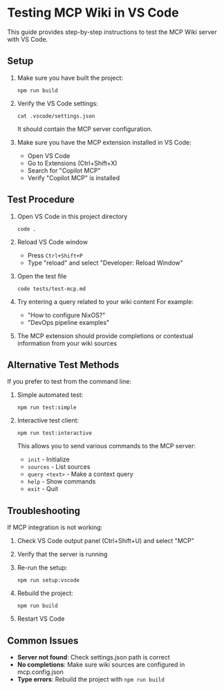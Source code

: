 # Testing MCP Wiki in VS Code

This guide provides step-by-step instructions to test the MCP Wiki server with VS Code.

## Setup

1. Make sure you have built the project:

   ```
   npm run build
   ```

2. Verify the VS Code settings:

   ```
   cat .vscode/settings.json
   ```

   It should contain the MCP server configuration.

3. Make sure you have the MCP extension installed in VS Code:
   - Open VS Code
   - Go to Extensions (Ctrl+Shift+X)
   - Search for "Copilot MCP"
   - Verify "Copilot MCP" is installed

## Test Procedure

1. Open VS Code in this project directory

   ```
   code .
   ```

2. Reload VS Code window
   - Press `Ctrl+Shift+P`
   - Type "reload" and select "Developer: Reload Window"

3. Open the test file

   ```
   code tests/test-mcp.md
   ```

4. Try entering a query related to your wiki content
   For example:
   - "How to configure NixOS?"
   - "DevOps pipeline examples"

5. The MCP extension should provide completions or contextual information from your wiki sources

## Alternative Test Methods

If you prefer to test from the command line:

1. Simple automated test:

   ```
   npm run test:simple
   ```

2. Interactive test client:

   ```
   npm run test:interactive
   ```

   This allows you to send various commands to the MCP server:
   - `init` - Initialize
   - `sources` - List sources
   - `query <text>` - Make a context query
   - `help` - Show commands
   - `exit` - Quit

## Troubleshooting

If MCP integration is not working:

1. Check VS Code output panel (Ctrl+Shift+U) and select "MCP"
2. Verify that the server is running
3. Re-run the setup:

   ```
   npm run setup:vscode
   ```

4. Rebuild the project:

   ```
   npm run build
   ```

5. Restart VS Code

## Common Issues

- **Server not found**: Check settings.json path is correct
- **No completions**: Make sure wiki sources are configured in mcp.config.json
- **Type errors**: Rebuild the project with `npm run build`
